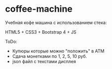 # coffee-machine

Учебная кофе машина с использованием стека:

HTML5 + CSS3 + Bootstrap 4 + JS

ToDo:
 - Купюры которые можно "положить" в АТМ
 - Сдача монетками по 1, 2, 5, 10 руб.
 - json файл с текстами дисплея